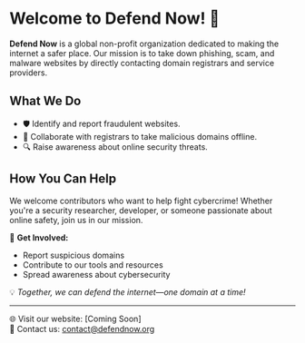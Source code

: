 # Welcome to Defend Now! 🚨

**Defend Now** is a global non-profit organization dedicated to making the internet a safer place. Our mission is to take down phishing, scam, and malware websites by directly contacting domain registrars and service providers. 

## What We Do
- 🛡️ Identify and report fraudulent websites.
- 📢 Collaborate with registrars to take malicious domains offline.
- 🔍 Raise awareness about online security threats.

## How You Can Help
We welcome contributors who want to help fight cybercrime! Whether you're a security researcher, developer, or someone passionate about online safety, join us in our mission.

📌 **Get Involved:**
- Report suspicious domains
- Contribute to our tools and resources
- Spread awareness about cybersecurity

💡 *Together, we can defend the internet—one domain at a time!*

---
🌐 Visit our website: [Coming Soon]  
📧 Contact us: [contact@defendnow.org](mailto:contact@defendnow.org)

